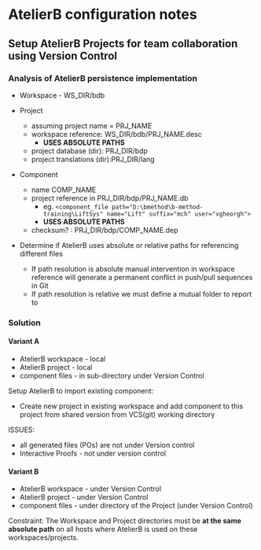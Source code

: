 

AtelierB configuration notes
===================


## Setup AtelierB Projects for team collaboration using Version Control


### Analysis of AtelierB persistence implementation

- Workspace - WS_DIR/bdb 
- Project
	- assuming project name = PRJ_NAME
	- workspace reference: WS_DIR/bdb/PRJ_NAME.desc
		- **USES ABSOLUTE PATHS**
	- project database (dir): PRJ_DIR/bdp
	- project translations (dir):PRJ_DIR/lang
- Component 
	- name COMP_NAME
	- project reference in PRJ_DIR/bdp/PRJ_NAME.db
		- eg. `<component_file path="D:\bmethod\b-method-training\LiftSys" name="Lift" suffix="mch" user="vgheorgh">`
		- **USES ABSOLUTE PATHS**
	- checksum? : PRJ_DIR/bdp/COMP_NAME.dep
	
- Determine if AtelierB uses absolute or relative paths for referencing different files 
	- If path resolution is absolute manual intervention in workspace reference will generate a permanent conflict in push/pull sequences in Git 
	- If path resolution is relative we must define a mutual folder to report to 
	
### Solution
#### Variant A
- AtelierB workspace - local 
- AtelierB project - local 
- component files - in sub-directory under Version Control


Setup AtelierB to import existing component:
- Create new project in existing workspace and add component to this project from shared version from VCS(git) working directory


ISSUES:
- all generated files (POs) are not under Version control
- Interactive Proofs - not under version control
   

#### Variant B
- AtelierB workspace - under Version Control
- AtelierB project - under Version Control 
- component files - under directory of the Project (under Version Control)

Constraint: The Workspace and Project directories must be **at the same absolute path** on all hosts 
where AtelierB is used on these workspaces/projects.

  	




